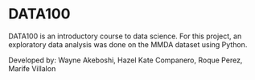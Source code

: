 # DATA100

DATA100 is an introductory course to data science. For this project, an exploratory data analysis was done on the MMDA dataset using Python.

Developed by: Wayne Akeboshi, Hazel Kate Companero, Roque Perez, Marife Villalon
